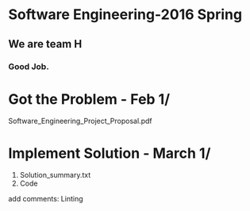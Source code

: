 # Software Engineering-2016 Spring
## We are team H
### Good Job.
Got the Problem - Feb 1/
======================================================= 
Software_Engineering_Project_Proposal.pdf

Implement Solution - March 1/
======================================================= 
1. Solution_summary.txt
2. Code

add comments: Linting 
